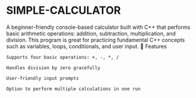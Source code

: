 # SIMPLE-CALCULATOR

A beginner-friendly console-based calculator built with C++ that performs basic arithmetic operations: addition, subtraction, multiplication, and division. This program is great for practicing fundamental C++ concepts such as variables, loops, conditionals, and user input.
🚀 Features

    Supports four basic operations: +, -, *, /

    Handles division by zero gracefully

    User-friendly input prompts

    Option to perform multiple calculations in one run
